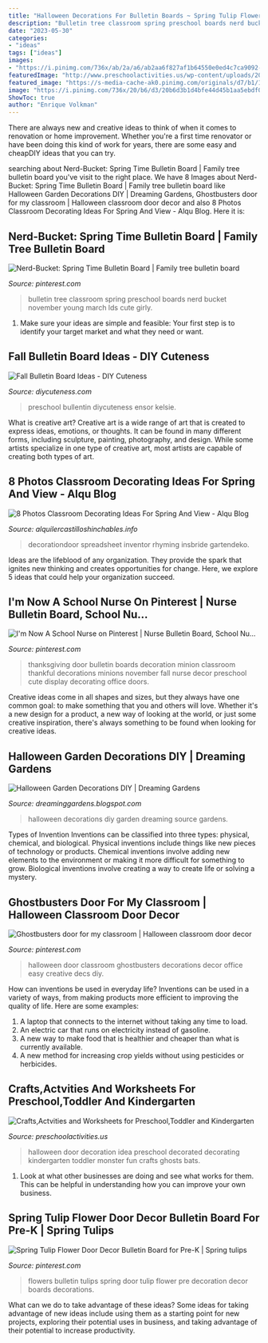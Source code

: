 ```yaml
---
title: "Halloween Decorations For Bulletin Boards ~ Spring Tulip Flower Door Decor Bulletin Board For Pre-k"
description: "Bulletin tree classroom spring preschool boards nerd bucket november young march lds cute girly"
date: "2023-05-30"
categories:
- "ideas"
tags: ["ideas"]
images:
- "https://i.pinimg.com/736x/ab/2a/a6/ab2aa6f827af1b64550e0ed4c7ca9092--bulletin-board-tree-march-bulletin-board-ideas.jpg"
featuredImage: "http://www.preschoolactivities.us/wp-content/uploads/2015/10/halloween-door-decoration-idea-2.jpg"
featured_image: "https://s-media-cache-ak0.pinimg.com/originals/d7/b1/15/d7b1158d54fbed4836f503a7f9ccd728.jpg"
image: "https://i.pinimg.com/736x/20/b6/d3/20b6d3b1d4bfe44d45b1aa5ebdf0c5b0--th-birthday-birthday-ideas.jpg"
ShowToc: true
author: "Enrique Volkman"
---
```



There are always new and creative ideas to think of when it comes to renovation or home improvement. Whether you're a first time renovator or have been doing this kind of work for years, there are some easy and cheapDIY ideas that you can try.

	

		
searching about Nerd-Bucket: Spring Time Bulletin Board | Family tree bulletin board you've visit to the right place. We have 8 Images about Nerd-Bucket: Spring Time Bulletin Board | Family tree bulletin board like Halloween Garden Decorations DIY | Dreaming Gardens, Ghostbusters door for my classroom | Halloween classroom door decor and also 8 Photos Classroom Decorating Ideas For Spring And View - Alqu Blog. Here it is:
		
    
## Nerd-Bucket: Spring Time Bulletin Board | Family Tree Bulletin Board

<img loading=lazy src="https://i.pinimg.com/736x/ab/2a/a6/ab2aa6f827af1b64550e0ed4c7ca9092--bulletin-board-tree-march-bulletin-board-ideas.jpg" onerror="this.onerror=null;this.src='https://tse3.mm.bing.net/th?id=OIP.4gW-3bEfFc1qxsi2R6kezQHaJ4&amp;pid=15.1';" alt="Nerd-Bucket: Spring Time Bulletin Board | Family tree bulletin board">

_Source: pinterest.com_

>bulletin tree classroom spring preschool boards nerd bucket november young march lds cute girly. 

	

1. Make sure your ideas are simple and feasible: Your first step is to identify your target market and what they need or want.

    
## Fall Bulletin Board Ideas - DIY Cuteness

<img loading=lazy src="https://diycuteness.com/wp-content/uploads/2020/06/Fall-Bulletin-Board-Ideas-5.jpg" onerror="this.onerror=null;this.src='https://tse1.mm.bing.net/th?id=OIP.yD4UlUXpg6NOWLQ7KkAe7AAAAA&amp;pid=15.1';" alt="Fall Bulletin Board Ideas - DIY Cuteness">

_Source: diycuteness.com_

>preschool bullentin diycuteness ensor kelsie. 

	

What is creative art?
Creative art is a wide range of art that is created to express ideas, emotions, or thoughts. It can be found in many different forms, including sculpture, painting, photography, and design. While some artists specialize in one type of creative art, most artists are capable of creating both types of art.

    
## 8 Photos Classroom Decorating Ideas For Spring And View - Alqu Blog

<img loading=lazy src="https://alquilercastilloshinchables.info/wp-content/uploads/2020/06/Door-Themes-Themes-May-Spring-Decorating-Ideas-For-Classroom-....jpg" onerror="this.onerror=null;this.src='https://tse4.mm.bing.net/th?id=OIP.semyy2ZZpA39iyd6SLzCOgHaJ4&amp;pid=15.1';" alt="8 Photos Classroom Decorating Ideas For Spring And View - Alqu Blog">

_Source: alquilercastilloshinchables.info_

>decorationdoor spreadsheet inventor rhyming insbride gartendeko. 

	

Ideas are the lifeblood of any organization. They provide the spark that ignites new thinking and creates opportunities for change. Here, we explore 5 ideas that could help your organization succeed.

    
## I&#039;m Now A School Nurse On Pinterest | Nurse Bulletin Board, School Nu…

<img loading=lazy src="https://s-media-cache-ak0.pinimg.com/originals/d7/b1/15/d7b1158d54fbed4836f503a7f9ccd728.jpg" onerror="this.onerror=null;this.src='https://tse4.mm.bing.net/th?id=OIP.b79qJv4zONiW3IW2dLii8AHaJ4&amp;pid=15.1';" alt="I&#039;m Now A School Nurse on Pinterest | Nurse Bulletin Board, School Nu…">

_Source: pinterest.com_

>thanksgiving door bulletin boards decoration minion classroom thankful decorations minions november fall nurse decor preschool cute display decorating office doors. 

	

Creative ideas come in all shapes and sizes, but they always have one common goal: to make something that you and others will love. Whether it's a new design for a product, a new way of looking at the world, or just some creative inspiration, there's always something to be found when looking for creative ideas.

    
## Halloween Garden Decorations DIY | Dreaming Gardens

<img loading=lazy src="https://1.bp.blogspot.com/-MzWaUCJEHMA/Wa6bggei50I/AAAAAAAADuo/5AGUQruMu281AWVuJUMXQyRDiGpIuc4NACLcBGAs/s1600/Simple%2BFall%2BDecorating%2BIdea.jpg" onerror="this.onerror=null;this.src='https://tse3.mm.bing.net/th?id=OIP.zOevOuke3rGtAtbQQbfx8gHaLH&amp;pid=15.1';" alt="Halloween Garden Decorations DIY | Dreaming Gardens">

_Source: dreaminggardens.blogspot.com_

>halloween decorations diy garden dreaming source gardens. 

	

Types of Invention
Inventions can be classified into three types: physical, chemical, and biological. Physical inventions include things like new pieces of technology or products. Chemical inventions involve adding new elements to the environment or making it more difficult for something to grow. Biological inventions involve creating a way to create life or solving a mystery.

    
## Ghostbusters Door For My Classroom | Halloween Classroom Door Decor

<img loading=lazy src="https://i.pinimg.com/736x/20/b6/d3/20b6d3b1d4bfe44d45b1aa5ebdf0c5b0--th-birthday-birthday-ideas.jpg" onerror="this.onerror=null;this.src='https://tse4.mm.bing.net/th?id=OIP.M66P8SLpT2dY2_DhBW0SPADhEs&amp;pid=15.1';" alt="Ghostbusters door for my classroom | Halloween classroom door decor">

_Source: pinterest.com_

>halloween door classroom ghostbusters decorations decor office easy creative decs diy. 

	

How can inventions be used in everyday life?
Inventions can be used in a variety of ways, from making products more efficient to improving the quality of life. Here are some examples: 
1. A laptop that connects to the internet without taking any time to load. 
2. An electric car that runs on electricity instead of gasoline. 
3. A new way to make food that is healthier and cheaper than what is currently available. 
4. A new method for increasing crop yields without using pesticides or herbicides.

    
## Crafts,Actvities And Worksheets For Preschool,Toddler And Kindergarten

<img loading=lazy src="http://www.preschoolactivities.us/wp-content/uploads/2015/10/halloween-door-decoration-idea-2.jpg" onerror="this.onerror=null;this.src='https://tse1.mm.bing.net/th?id=OIP.NQV2TytJRm9u7PgQjsokRQHaJ6&amp;pid=15.1';" alt="Crafts,Actvities and Worksheets for Preschool,Toddler and Kindergarten">

_Source: preschoolactivities.us_

>halloween door decoration idea preschool decorated decorating kindergarten toddler monster fun crafts ghosts bats. 

	

1. Look at what other businesses are doing and see what works for them. This can be helpful in understanding how you can improve your own business. 

    
## Spring Tulip Flower Door Decor Bulletin Board For Pre-K | Spring Tulips

<img loading=lazy src="https://i.pinimg.com/736x/4c/3b/d2/4c3bd2c73fa101fae586f5407cb38fb1--tulips-flowers-bulletin-boards.jpg" onerror="this.onerror=null;this.src='https://tse4.mm.bing.net/th?id=OIP.zzFMA6jsCGGtv9GVDgilXAHaJQ&amp;pid=15.1';" alt="Spring Tulip Flower Door Decor Bulletin Board for Pre-K | Spring tulips">

_Source: pinterest.com_

>flowers bulletin tulips spring door tulip flower pre decoration decor boards decorations. 

	

What can we do to take advantage of these ideas?
Some ideas for taking advantage of new ideas include using them as a starting point for new projects, exploring their potential uses in business, and taking advantage of their potential to increase productivity.

